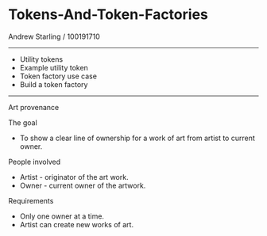 # Tokens-And-Token-Factories

Andrew Starling / 100191710

------------------------

* Utility tokens
* Example utility token
* Token factory use case
* Build a token factory

------------------------

Art provenance

The goal 
* To show a clear line of ownership for
  a work of art from artist to current owner.

People involved
* Artist - originator of the art work.
* Owner - current owner of the artwork.

Requirements
* Only one owner at a time.
* Artist can create new works of art.

